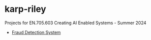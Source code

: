 # karp-riley

Projects for EN.705.603 Creating AI Enabled Systems - Summer 2024

- [Fraud Detection System](/fraud_detection_system)
